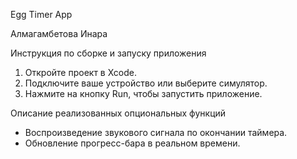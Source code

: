 Egg Timer App

Алмагамбетова Инара

Инструкция по сборке и запуску приложения
1. Откройте проект в Xcode.
2. Подключите ваше устройство или выберите симулятор.
3. Нажмите на кнопку Run, чтобы запустить приложение.

Описание реализованных опциональных функций
- Воспроизведение звукового сигнала по окончании таймера.
- Обновление прогресс-бара в реальном времени.
